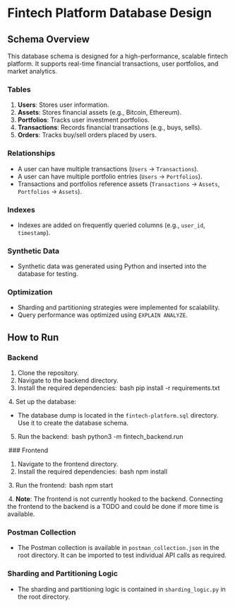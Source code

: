 # Fintech Platform Database Design

## Schema Overview
This database schema is designed for a high-performance, scalable fintech platform. It supports real-time financial transactions, user portfolios, and market analytics.

### Tables
1. **Users**: Stores user information.
2. **Assets**: Stores financial assets (e.g., Bitcoin, Ethereum).
3. **Portfolios**: Tracks user investment portfolios.
4. **Transactions**: Records financial transactions (e.g., buys, sells).
5. **Orders**: Tracks buy/sell orders placed by users.

### Relationships
- A user can have multiple transactions (`Users` → `Transactions`).
- A user can have multiple portfolio entries (`Users` → `Portfolios`).
- Transactions and portfolios reference assets (`Transactions` → `Assets`, `Portfolios` → `Assets`).

### Indexes
- Indexes are added on frequently queried columns (e.g., `user_id`, `timestamp`).

### Synthetic Data
- Synthetic data was generated using Python and inserted into the database for testing.

### Optimization
- Sharding and partitioning strategies were implemented for scalability.
- Query performance was optimized using `EXPLAIN ANALYZE`.

## How to Run

### Backend
1. Clone the repository.
2. Navigate to the backend directory.
3. Install the required dependencies:
    ⁠bash
   pip install -r requirements.txt
   
⁠ 4. Set up the database:
   - The database dump is located in the `fintech-platform.sql` directory. Use it to create the database schema.
5. Run the backend:
    ⁠bash
   python3 -m fintech_backend.run
   

⁠ ### Frontend
1. Navigate to the frontend directory.
2. Install the required dependencies:
    ⁠bash
   npm install
   
⁠ 3. Run the frontend:
    ⁠bash
   npm start
   
⁠ 4. **Note**: The frontend is not currently hooked to the backend. Connecting the frontend to the backend is a TODO and could be done if more time is available.

### Postman Collection
- The Postman collection is available in `postman_collection.json` in the root directory. It can be imported to test individual API calls as required.

### Sharding and Partitioning Logic
- The sharding and partitioning logic is contained in `sharding_logic.py` in the root directory.
